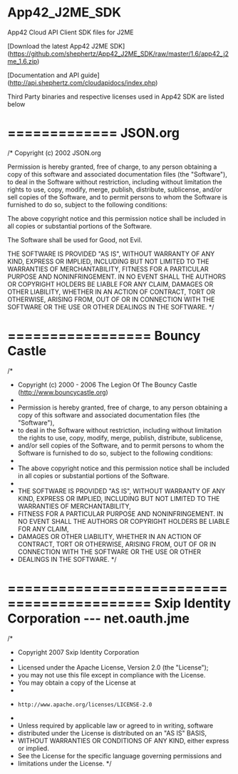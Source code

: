 App42_J2ME_SDK
==============

App42 Cloud API Client SDK files for J2ME

[Download the latest App42 J2ME SDK] (https://github.com/shephertz/App42_J2ME_SDK/raw/master/1.6/app42_j2me_1.6.zip)

[Documentation and API guide] (http://api.shephertz.com/cloudapidocs/index.php)

Third Party binaries and respective licenses used in App42 SDK are listed below

=============
JSON.org
=============
/*
Copyright (c) 2002 JSON.org

Permission is hereby granted, free of charge, to any person obtaining a copy
of this software and associated documentation files (the "Software"), to deal
in the Software without restriction, including without limitation the rights
to use, copy, modify, merge, publish, distribute, sublicense, and/or sell
copies of the Software, and to permit persons to whom the Software is
furnished to do so, subject to the following conditions:

The above copyright notice and this permission notice shall be included in all
copies or substantial portions of the Software.

The Software shall be used for Good, not Evil.

THE SOFTWARE IS PROVIDED "AS IS", WITHOUT WARRANTY OF ANY KIND, EXPRESS OR
IMPLIED, INCLUDING BUT NOT LIMITED TO THE WARRANTIES OF MERCHANTABILITY,
FITNESS FOR A PARTICULAR PURPOSE AND NONINFRINGEMENT. IN NO EVENT SHALL THE
AUTHORS OR COPYRIGHT HOLDERS BE LIABLE FOR ANY CLAIM, DAMAGES OR OTHER
LIABILITY, WHETHER IN AN ACTION OF CONTRACT, TORT OR OTHERWISE, ARISING FROM,
OUT OF OR IN CONNECTION WITH THE SOFTWARE OR THE USE OR OTHER DEALINGS IN THE
SOFTWARE.
*/

=================
Bouncy Castle
=================
/*
 * Copyright (c) 2000 - 2006 The Legion Of The Bouncy Castle (http://www.bouncycastle.org)
 *
 * Permission is hereby granted, free of charge, to any person obtaining a copy of this software and associated documentation files (the "Software"), 
 * to deal in the Software without restriction, including without limitation the rights to use, copy, modify, merge, publish, distribute, sublicense, 
 * and/or sell copies of the Software, and to permit persons to whom the Software is furnished to do so, subject to the following conditions:
 * 
 * The above copyright notice and this permission notice shall be included in all copies or substantial portions of the Software.
 * 
 * THE SOFTWARE IS PROVIDED "AS IS", WITHOUT WARRANTY OF ANY KIND, EXPRESS OR IMPLIED, INCLUDING BUT NOT LIMITED TO THE WARRANTIES OF MERCHANTABILITY, 
 * FITNESS FOR A PARTICULAR PURPOSE AND NONINFRINGEMENT. IN NO EVENT SHALL THE AUTHORS OR COPYRIGHT HOLDERS BE LIABLE FOR ANY CLAIM, 
 * DAMAGES OR OTHER LIABILITY, WHETHER IN AN ACTION OF CONTRACT, TORT OR OTHERWISE, ARISING FROM, OUT OF OR IN CONNECTION WITH THE SOFTWARE OR THE USE OR OTHER 
 * DEALINGS IN THE SOFTWARE. 
 */
 
===========================================
Sxip Identity Corporation --- net.oauth.jme
===========================================
/*
 * Copyright 2007 Sxip Identity Corporation
 *
 * Licensed under the Apache License, Version 2.0 (the "License");
 * you may not use this file except in compliance with the License.
 * You may obtain a copy of the License at
 *
 *     http://www.apache.org/licenses/LICENSE-2.0
 *
 * Unless required by applicable law or agreed to in writing, software
 * distributed under the License is distributed on an "AS IS" BASIS,
 * WITHOUT WARRANTIES OR CONDITIONS OF ANY KIND, either express or implied.
 * See the License for the specific language governing permissions and
 * limitations under the License.
 */




